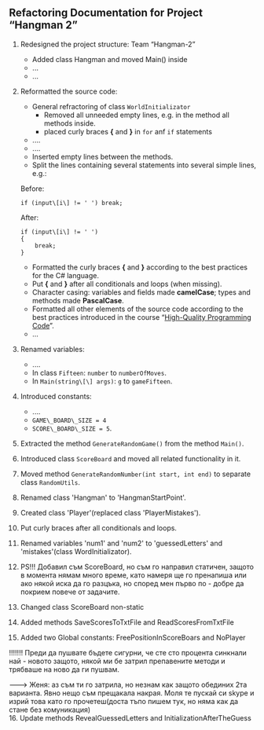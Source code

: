 Refactoring Documentation for Project “Hangman 2”
------------------------------------------------------

1.  Redesigned the project structure: Team “Hangman-2”
	-   Added class Hangman and moved Main() inside
	-   ...
	-   ...
2.  Reformatted the source code:
	-   General refractoring of class `WorldInitializator`
		- Removed all unneeded empty lines, e.g. in the method all methods inside.
		- placed curly braces **{** and **}** in `for` anf `if` statements 
	-   ....
	-   ....
	-   Inserted empty lines between the methods.
	-   Split the lines containing several statements into several simple lines, e.g.:
	
	Before:
	
		if (input\[i\] != ' ') break;
		
	After:

		if (input\[i\] != ' ')
		{
			break;
		}
	
	-   Formatted the curly braces **{** and **}** according to the best practices for the C\# language.
	-   Put **{** and **}** after all conditionals and loops (when missing).
	-   Character casing: variables and fields made **camelCase**; types and methods made **PascalCase**.
	-   Formatted all other elements of the source code according to the best practices introduced in the course “[High-Quality Programming Code](http://telerikacademy.com/Courses/Courses/Details/244)”.
	-   …
3.  Renamed variables:
	-   ....
	-   In class `Fifteen`: `number` to `numberOfMoves`.
	-   In `Main(string\[\] args)`: `g` to `gameFifteen`.
4.  Introduced constants:
	-   ....
	-   `GAME\_BOARD\_SIZE = 4`
	-   `SCORE\_BOARD\_SIZE = 5`. 
5.  Extracted the method `GenerateRandomGame()` from the method `Main()`.
6.  Introduced class `ScoreBoard` and moved all related functionality in it.
7.  Moved method `GenerateRandomNumber(int start, int end)` to separate class `RandomUtils`.
8.  Renamed class 'Hangman' to 'HangmanStartPoint'.
9.  Created class 'Player'(replaced class 'PlayerMistakes').
10. Put curly braces after all conditionals and loops.
11. Renamed variables 'num1' and 'num2' to 'guessedLetters' and 'mistakes'(class WordInitializator).

12. PS!!! Добавил съм ScoreBoard, но съм го направил статичен, защото в момента нямам много време, като намеря ще го пренапиша или ако някой иска да го разцъка, но според мен първо по - добре да покрием повече от задачите.

13. Changed class ScoreBoard non-static
14. Added methods SaveScoresToTxtFile and ReadScoresFromTxtFile
15. Added  two Global constants: FreePositionInScoreBoars and NoPlayer


!!!!!!! Преди да пушвате бъдете сигурни, че сте сто процента синкнали най - новото защото, някой ми бе затрил препавените методи и трябваше на ново да ги пушвам.

---> Женя: аз съм ти го затрила, но незнам как защото обединих 2та варианта. Явно нещо съм прещакала накрая. Моля те пускай си skype и изрий това като го прочетеш(доста тъпо пишем тук, но няма как да стане без комуникация)  
16.  Update methods RevealGuessedLetters and InitializationAfterTheGuess
